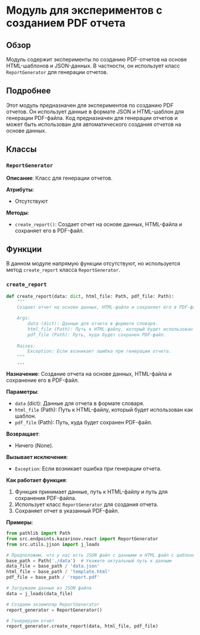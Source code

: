# Модуль для экспериментов с созданием PDF отчета

## Обзор

Модуль содержит эксперименты по созданию PDF-отчетов на основе HTML-шаблонов и JSON-данных. В частности, он использует класс `ReportGenerator` для генерации отчетов.

## Подробнее

Этот модуль предназначен для экспериментов по созданию PDF отчетов. Он использует данные в формате JSON и HTML-шаблон для генерации PDF-файла.
Код предназначен для генерации отчетов и может быть использован для автоматического создания отчетов на основе данных.

## Классы

### `ReportGenerator`

**Описание**: Класс для генерации отчетов.

**Атрибуты**:
- Отсутствуют

**Методы**:
- `create_report()`: Создает отчет на основе данных, HTML-файла и сохраняет его в PDF-файл.

## Функции

В данном модуле напрямую функции отсутствуют, но используется метод `create_report` класса `ReportGenerator`.

### `create_report`

```python
def create_report(data: dict, html_file: Path, pdf_file: Path):
    """
    Создает отчет на основе данных, HTML-файла и сохраняет его в PDF-файл.

    Args:
        data (dict): Данные для отчета в формате словаря.
        html_file (Path): Путь к HTML-файлу, который будет использован как шаблон.
        pdf_file (Path): Путь, куда будет сохранен PDF-файл.
    
    Raises:
        Exception: Если возникает ошибка при генерации отчета.
    """
    ...
```

**Назначение**: Создание отчета на основе данных, HTML-файла и сохранение его в PDF-файл.

**Параметры**:
- `data` (dict): Данные для отчета в формате словаря.
- `html_file` (Path): Путь к HTML-файлу, который будет использован как шаблон.
- `pdf_file` (Path): Путь, куда будет сохранен PDF-файл.

**Возвращает**:
- Ничего (None).

**Вызывает исключения**:
- `Exception`: Если возникает ошибка при генерации отчета.

**Как работает функция**:
1. Функция принимает данные, путь к HTML-файлу и путь для сохранения PDF-файла.
2. Использует класс `ReportGenerator` для создания отчета.
3. Сохраняет отчет в указанный PDF-файл.

**Примеры**:
```python
from pathlib import Path
from src.endpoints.kazarinov.react import ReportGenerator
from src.utils.jjson import j_loads

# Предположим, что у нас есть JSON файл с данными и HTML файл с шаблоном
base_path = Path('./data')  # Укажите актуальный путь к данным
data_file = base_path / 'data.json'
html_file = base_path / 'template.html'
pdf_file = base_path / 'report.pdf'

# Загружаем данные из JSON файла
data = j_loads(data_file)

# Создаем экземпляр ReportGenerator
report_generator = ReportGenerator()

# Генерируем отчет
report_generator.create_report(data, html_file, pdf_file)
